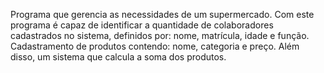 Programa que gerencia as necessidades de um supermercado. Com este programa 
é capaz de identificar a quantidade de colaboradores cadastrados no sistema, definidos 
por: nome, matrícula, idade e função. Cadastramento de produtos contendo: nome, 
categoria e preço. Além disso, um sistema que calcula a soma dos produtos.
